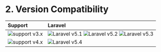 # 2. Version Compatibility

| Support                      | Laravel                                                                                |
|:-----------------------------|:---------------------------------------------------------------------------------------|
| ![support v3.x][support_3_x] | ![Laravel v5.1][laravel_5_1] ![Laravel v5.2][laravel_5_2] ![Laravel v5.3][laravel_5_3] |
| ![support v4.x][support_4_x] | ![Laravel v5.4][laravel_5_4]                                                           |

[laravel_5_1]: https://img.shields.io/badge/v5.1-supported-brightgreen.svg?style=flat-square "Laravel v5.1"
[laravel_5_2]: https://img.shields.io/badge/v5.2-supported-brightgreen.svg?style=flat-square "Laravel v5.2"
[laravel_5_3]: https://img.shields.io/badge/v5.3-supported-brightgreen.svg?style=flat-square "Laravel v5.3"
[laravel_5_4]: https://img.shields.io/badge/v5.4-supported-brightgreen.svg?style=flat-square "Laravel v5.4"

[support_3_x]: https://img.shields.io/badge/version-3.*-blue.svg?style=flat-square "Support v3.*"
[support_4_x]: https://img.shields.io/badge/version-4.*-blue.svg?style=flat-square "Support v4.*"

